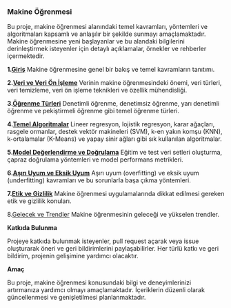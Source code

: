 ### **Makine Öğrenmesi**

Bu proje, makine öğrenmesi alanındaki temel kavramları, yöntemleri ve algoritmaları kapsamlı ve anlaşılır bir şekilde sunmayı amaçlamaktadır. Makine öğrenmesine yeni başlayanlar ve bu alandaki bilgilerini derinleştirmek isteyenler için detaylı açıklamalar, örnekler ve rehberler içermektedir.

**1.[Giriş](https://github.com/MrGunes0/Makine_Ogrenmesi/tree/main/1-Giris)** 
Makine öğrenmesine genel bir bakış ve temel kavramların tanıtımı.

**2.[Veri ve Veri Ön İşleme](https://github.com/MrGunes0/Makine_Ogrenmesi/tree/main/2-Veri-ve-On-Isleme)** 
Verinin makine öğrenmesindeki önemi, veri türleri, veri temizleme, veri ön işleme teknikleri ve özellik mühendisliği.

**3.[Öğrenme Türleri](https://github.com/MrGunes0/Makine_Ogrenmesi/tree/main/3-Ogrenme-Turleri)** 
Denetimli öğrenme, denetimsiz öğrenme, yarı denetimli öğrenme ve pekiştirmeli öğrenme gibi temel öğrenme türleri.

**4.[Temel Algoritmalar](https://github.com/MrGunes0/Makine_Ogrenmesi/tree/main/4-Algoritmalar)** 
Lineer regresyon, lojistik regresyon, karar ağaçları, rasgele ormanlar, destek vektör makineleri (SVM), k-en yakın komşu (KNN), k-ortalamalar (K-Means) ve yapay sinir ağları gibi sık kullanılan algoritmalar.

**5.[Model Değerlendirme ve Doğrulama](https://github.com/MrGunes0/Makine_Ogrenmesi/tree/main/5-Model-Degerlendirme-ve-Dogrulama)**
 Eğitim ve test veri setleri oluşturma, çapraz doğrulama yöntemleri ve model performans metrikleri.

**6.[Aşırı Uyum ve Eksik Uyum](https://github.com/MrGunes0/Makine_Ogrenmesi/tree/main/6-Asiri-Uyum-ve-Eksik-Uyum)**
 Aşırı uyum (overfitting) ve eksik uyum (underfitting) kavramları ve bu sorunlarla başa çıkma yöntemleri.

**7.[Etik ve Gizlilik](https://github.com/MrGunes0/Makine_Ogrenmesi/tree/main/7-Etik-ve-Gizlilik)** 
Makine öğrenmesi uygulamalarında dikkat edilmesi gereken etik ve gizlilik konuları.

8.[Gelecek ve Trendler](https://github.com/MrGunes0/Makine_Ogrenmesi/tree/main/8-Gelecek-ve-Trendler) 
Makine öğrenmesinin geleceği ve yükselen trendler.

**Katkıda Bulunma**

Projeye katkıda bulunmak isteyenler, pull request açarak veya issue oluşturarak öneri ve geri bildirimlerini paylaşabilirler. Her türlü katkı ve geri bildirim, projenin gelişimine yardımcı olacaktır.

**Amaç**

Bu proje, makine öğrenmesi konusundaki bilgi ve deneyimlerinizi artırmanıza yardımcı olmayı amaçlamaktadır. İçeriklerin düzenli olarak güncellenmesi ve genişletilmesi planlanmaktadır.


